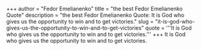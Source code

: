 +++
author = "Fedor Emelianenko"
title = "the best Fedor Emelianenko Quote"
description = "the best Fedor Emelianenko Quote: It is God who gives us the opportunity to win and to get victories."
slug = "it-is-god-who-gives-us-the-opportunity-to-win-and-to-get-victories"
quote = '''It is God who gives us the opportunity to win and to get victories.'''
+++
It is God who gives us the opportunity to win and to get victories.

